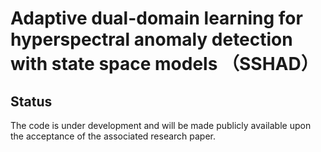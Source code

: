 
# Adaptive dual-domain learning for hyperspectral anomaly detection with state space models （SSHAD）
## Status
The code is under development and will be made publicly available upon the acceptance of the associated research paper. 



